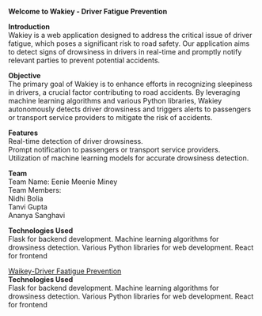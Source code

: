  **Welcome to Wakiey - Driver Fatigue Prevention**
  
**Introduction**<br/>
Wakiey is a web application designed to address the critical issue of driver fatigue, which poses a significant risk to road safety. Our application aims to detect signs of drowsiness in drivers in real-time and promptly notify relevant parties to prevent potential accidents.

**Objective**<br />
The primary goal of Wakiey is to enhance efforts in recognizing sleepiness in drivers, a crucial factor contributing to road accidents. By leveraging machine learning algorithms and various Python libraries, Wakiey autonomously detects driver drowsiness and triggers alerts to passengers or transport service providers to mitigate the risk of accidents.

**Features**<br>
Real-time detection of driver drowsiness.<br />
Prompt notification to passengers or transport service providers.<br />
Utilization of machine learning models for accurate drowsiness detection.<br />

**Team**<br />
Team Name: Eenie Meenie Miney<br />
Team Members:<br />
Nidhi Bolia<br />
Tanvi Gupta<br />
Ananya Sanghavi<br />

**Technologies Used**<br />
Flask for backend development.
Machine learning algorithms for drowsiness detection.
Various Python libraries for web development.
React for frontend

<a href="https://wikey.netlify.app/" /> Waikey-Driver Faatigue Prevention</a><br/>
**Technologies Used**<br />
Flask for backend development.
Machine learning algorithms for drowsiness detection.
Various Python libraries for web development.
React for frontend
